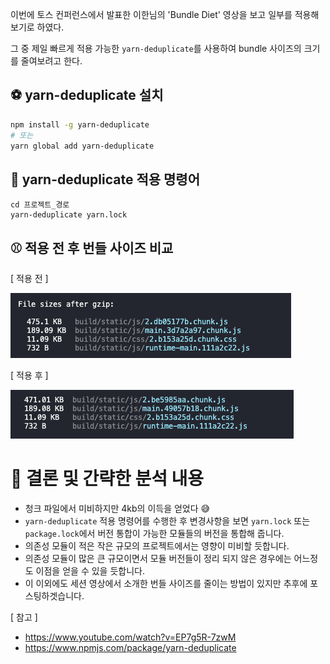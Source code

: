 이번에 토스 컨퍼런스에서 발표한 이한님의 'Bundle Diet' 영상을 보고 일부를 적용해 보기로 하였다.

그 중 제일 빠르게 적용 가능한 `yarn-deduplicate`를 사용하여 bundle 사이즈의 크기를 줄여보려고 한다.

## ⚽️ yarn-deduplicate 설치

```bash
npm install -g yarn-deduplicate
# 또는
yarn global add yarn-deduplicate
```

## 🏀 yarn-deduplicate 적용 명령어

```
cd 프로젝트_경로
yarn-deduplicate yarn.lock
```

## ⚾️ 적용 전 후 번들 사이즈 비교

[ 적용 전 ]

![screensh](./comp1.png)

[ 적용 후 ]

![screensh](./comp2.png)

# 🥎 결론 및 간략한 분석 내용

- 청크 파일에서 미비하지만 4kb의 이득을 얻었다 😅
- `yarn-deduplicate` 적용 명령어를 수행한 후 변경사항을 보면 `yarn.lock` 또는 `package.lock`에서 버전 통합이 가능한 모듈들의 버전을 통합해 줍니다.
- 의존성 모듈이 적은 작은 규모의 프로젝트에서는 영향이 미비할 듯합니다.
- 의존성 모듈이 많은 큰 규모이면서 모듈 버전들이 정리 되지 않은 경우에는 어느정도 이점을 얻을 수 있을 듯합니다.
- 이 이외에도 세션 영상에서 소개한 번들 사이즈를 줄이는 방법이 있지만 추후에 포스팅하겟습니다.

[ 참고 ]

- https://www.youtube.com/watch?v=EP7g5R-7zwM
- https://www.npmjs.com/package/yarn-deduplicate
